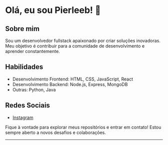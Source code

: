 # Olá, eu sou Pierleeb! 👋

## Sobre mim
Sou um desenvolvedor fullstack apaixonado por criar soluções inovadoras. Meu objetivo é contribuir para a comunidade de desenvolvimento e aprender constantemente.

## Habilidades
- Desenvolvimento Frontend: HTML, CSS, JavaScript, React
- Desenvolvimento Backend: Node.js, Express, MongoDB
- Outras: Python, Java

## Redes Sociais
- [Instagram](https://www.instagram.com/pierleeb)

Fique à vontade para explorar meus repositórios e entrar em contato! Estou sempre aberto a novos desafios e colaborações.
****

